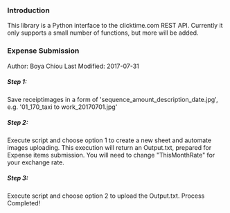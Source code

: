 ### Introduction

This library is a Python interface to the clicktime.com REST API.  Currently it
only supports a small number of functions, but more will be added.



### Expense Submission
Author: Boya Chiou
Last Modified: 2017-07-31

##### Step 1: 
Save receiptimages in a form of 'sequence_amount_description_date.jpg', e.g. '01_170_taxi to work_20170701.jpg'

##### Step 2: 
Execute script and choose option 1 to create a new sheet and automate images uploading.
This execution will return an Output.txt, prepared for Expense items submission.
You will need to change "ThisMonthRate" for your exchange rate.

##### Step 3: 
Execute script and choose option 2 to upload the Output.txt.
Process Completed!

